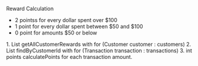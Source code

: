 Reward Calculation
- 2 pointss for every dollar spent over $100
- 1 point for every dollar spent between $50 and $100
- 0 point for amounts $50 or below

<Breakdown>
1. List<RewardsDTO> getAllCustomerRewards with for (Customer customer : customers)
2. List<Transaction> findByCustomerId with for (Transaction transaction : transactions)
3. int points calculatePoints for each transaction amount. 
